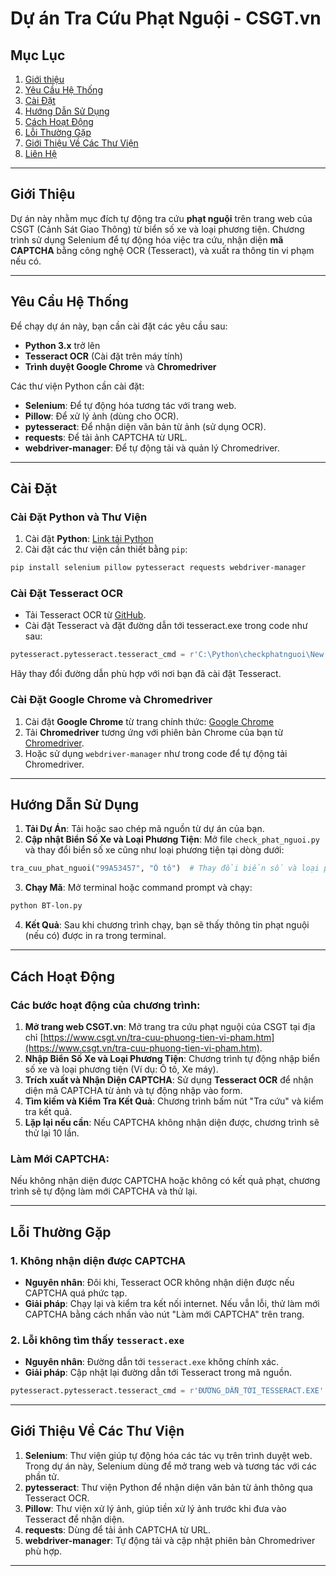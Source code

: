
# **Dự án Tra Cứu Phạt Nguội - CSGT.vn**

## **Mục Lục**
1. [Giới thiệu](#giới-thiệu)
2. [Yêu Cầu Hệ Thống](#yêu-cầu-hệ-thống)
3. [Cài Đặt](#cài-đặt)
4. [Hướng Dẫn Sử Dụng](#hướng-dẫn-sử-dụng)
5. [Cách Hoạt Động](#cách-hoạt-động)
6. [Lỗi Thường Gặp](#lỗi-thường-gặp)
7. [Giới Thiệu Về Các Thư Viện](#giới-thiệu-về-các-thư-viện)
8. [Liên Hệ](#liên-hệ)

---

## **Giới Thiệu**

Dự án này nhằm mục đích tự động tra cứu **phạt nguội** trên trang web của CSGT (Cảnh Sát Giao Thông) từ biển số xe và loại phương tiện. Chương trình sử dụng Selenium để tự động hóa việc tra cứu, nhận diện **mã CAPTCHA** bằng công nghệ OCR (Tesseract), và xuất ra thông tin vi phạm nếu có.

---

## **Yêu Cầu Hệ Thống**

Để chạy dự án này, bạn cần cài đặt các yêu cầu sau:

- **Python 3.x** trở lên
- **Tesseract OCR** (Cài đặt trên máy tính)
- **Trình duyệt Google Chrome** và **Chromedriver**

Các thư viện Python cần cài đặt:
- **Selenium**: Để tự động hóa tương tác với trang web.
- **Pillow**: Để xử lý ảnh (dùng cho OCR).
- **pytesseract**: Để nhận diện văn bản từ ảnh (sử dụng OCR).
- **requests**: Để tải ảnh CAPTCHA từ URL.
- **webdriver-manager**: Để tự động tải và quản lý Chromedriver.

---

## **Cài Đặt**

### **Cài Đặt Python và Thư Viện**
1. Cài đặt **Python**: [Link tải Python](https://www.python.org/downloads/)
2. Cài đặt các thư viện cần thiết bằng `pip`:
```bash
pip install selenium pillow pytesseract requests webdriver-manager
```

### **Cài Đặt Tesseract OCR**
- Tải Tesseract OCR từ [GitHub](https://github.com/tesseract-ocr/tesseract).
- Cài đặt Tesseract và đặt đường dẫn tới tesseract.exe trong code như sau:
```python
pytesseract.pytesseract.tesseract_cmd = r'C:\Python\checkphatnguoi\New folder\tesseract.exe'
```
Hãy thay đổi đường dẫn phù hợp với nơi bạn đã cài đặt Tesseract.

### **Cài Đặt Google Chrome và Chromedriver**
1. Cài đặt **Google Chrome** từ trang chính thức: [Google Chrome](https://www.google.com/chrome/)
2. Tải **Chromedriver** tương ứng với phiên bản Chrome của bạn từ [Chromedriver](https://sites.google.com/a/chromium.org/chromedriver/).
3. Hoặc sử dụng `webdriver-manager` như trong code để tự động tải Chromedriver.

---

## **Hướng Dẫn Sử Dụng**

1. **Tải Dự Án**: Tải hoặc sao chép mã nguồn từ dự án của bạn.
2. **Cập nhật Biển Số Xe và Loại Phương Tiện**: Mở file `check_phat_nguoi.py` và thay đổi biển số xe cũng như loại phương tiện tại dòng dưới:
```python
tra_cuu_phat_nguoi("99A53457", "Ô tô")  # Thay đổi biển số và loại phương tiện
```
3. **Chạy Mã**: Mở terminal hoặc command prompt và chạy:
```bash
python BT-lon.py
```
4. **Kết Quả**: Sau khi chương trình chạy, bạn sẽ thấy thông tin phạt nguội (nếu có) được in ra trong terminal.

---

## **Cách Hoạt Động**

### **Các bước hoạt động của chương trình:**

1. **Mở trang web CSGT.vn**: Mở trang tra cứu phạt nguội của CSGT tại địa chỉ [https://www.csgt.vn/tra-cuu-phuong-tien-vi-pham.htm](https://www.csgt.vn/tra-cuu-phuong-tien-vi-pham.htm).
2. **Nhập Biển Số Xe và Loại Phương Tiện**: Chương trình tự động nhập biển số xe và loại phương tiện (Ví dụ: Ô tô, Xe máy).
3. **Trích xuất và Nhận Diện CAPTCHA**: Sử dụng **Tesseract OCR** để nhận diện mã CAPTCHA từ ảnh và tự động nhập vào form.
4. **Tìm kiếm và Kiểm Tra Kết Quả**: Chương trình bấm nút "Tra cứu" và kiểm tra kết quả.
5. **Lặp lại nếu cần**: Nếu CAPTCHA không nhận diện được, chương trình sẽ thử lại 10 lần.

### **Làm Mới CAPTCHA**:
Nếu không nhận diện được CAPTCHA hoặc không có kết quả phạt, chương trình sẽ tự động làm mới CAPTCHA và thử lại.

---

## **Lỗi Thường Gặp**

### **1. Không nhận diện được CAPTCHA**
- **Nguyên nhân**: Đôi khi, Tesseract OCR không nhận diện được nếu CAPTCHA quá phức tạp.
- **Giải pháp**: Chạy lại và kiểm tra kết nối internet. Nếu vẫn lỗi, thử làm mới CAPTCHA bằng cách nhấn vào nút "Làm mới CAPTCHA" trên trang.

### **2. Lỗi không tìm thấy `tesseract.exe`**
- **Nguyên nhân**: Đường dẫn tới `tesseract.exe` không chính xác.
- **Giải pháp**: Cập nhật lại đường dẫn tới Tesseract trong mã nguồn.
```python
pytesseract.pytesseract.tesseract_cmd = r'ĐƯỜNG_DẪN_TỚI_TESSERACT.EXE'
```

---

## **Giới Thiệu Về Các Thư Viện**

1. **Selenium**: Thư viện giúp tự động hóa các tác vụ trên trình duyệt web. Trong dự án này, Selenium dùng để mở trang web và tương tác với các phần tử.
2. **pytesseract**: Thư viện Python để nhận diện văn bản từ ảnh thông qua Tesseract OCR.
3. **Pillow**: Thư viện xử lý ảnh, giúp tiền xử lý ảnh trước khi đưa vào Tesseract để nhận diện.
4. **requests**: Dùng để tải ảnh CAPTCHA từ URL.
5. **webdriver-manager**: Tự động tải và cập nhật phiên bản Chromedriver phù hợp.

---




